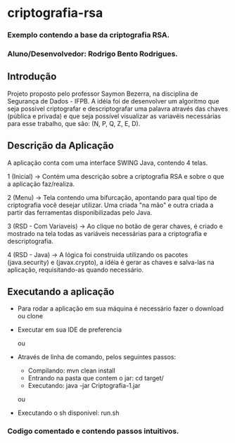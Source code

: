 # criptografia-rsa
### Exemplo contendo a base da criptografia RSA. 

### Aluno/Desenvolvedor: Rodrigo Bento Rodrigues.

## Introdução

Projeto proposto pelo professor Saymon Bezerra, na disciplina de Segurança de Dados - IFPB. A idéia foi de desenvolver um algoritmo que seja possivel criptografar e descriptografar uma palavra através das chaves (pública e privada) e que seja possível visualizar as variavéis necessárias para esse trabalho, que são: (N, P, Q, Z, E, D).

## Descrição da Aplicação

A aplicação conta com uma interface SWING Java, contendo 4 telas.

1 (Inicial) -> Contém uma descrição sobre a criptografia RSA e sobre o que a aplicação faz/realiza.

2 (Menu) -> Tela contendo uma bifurcação, apontando para qual tipo de criptografia você desejar utilizar. Uma criada "na mão" e outra criada a partir das ferramentas disponibilizadas pelo Java.

3 (RSD - Com Variaveis) -> Ao clique no botão de gerar chaves, é criado e mostrado na tela todas as variáveis necessárias para a criptografia e descriptografia.

4 (RSD - Java) -> A lógica foi construida utilizando os pacotes (java.security) e (javax.crypto), a idéia é gerar as chaves e salva-las na aplicação, requisitando-as quando necessário.

## Executando a aplicação

- Para rodar a aplicação em sua máquina é necessário fazer o download ou clone

- Executar em sua IDE de preferencia

  ou

- Através de linha de comando, pelos seguintes passos:

  - Compilando: mvn clean install
  - Entrando na pasta que contem o jar: cd target/  
  - Executando: java -jar Criptografia-1.jar
  
  ou 
  
- Executando o sh disponivel: run.sh

### Codigo comentado e contendo passos intuitivos.


